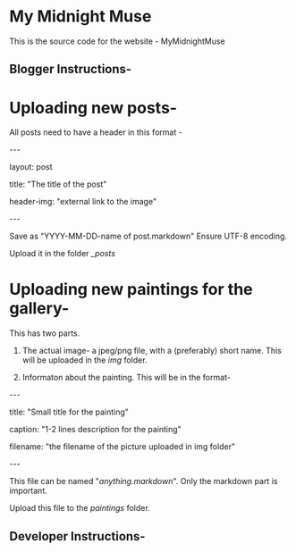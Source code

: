 # My Midnight Muse

This is the source code for the website - MyMidnightMuse

## Blogger Instructions-

# Uploading new posts-
  All posts need to have a header in this format -

  -\--
  
  layout: post
  
  title: "The title of the post"
  
  header-img: "external link to the image"
  
  -\--

  Save as "YYYY-MM-DD-name of post.markdown" Ensure UTF-8 encoding.
  
  Upload it in the folder *_posts*
    
# Uploading new paintings for the gallery-
This has two parts.

1. The actual image- a jpeg/png file, with a (preferably) short name. This will be uploaded in the *img* folder.

2. Informaton about the painting. This will be in the format- 

  \-\-\-
  
  title: "Small title for the painting"
  
  caption: "1-2 lines description for the painting"
  
  filename: "the filename of the picture uploaded in img folder"
  
  -\--
  
  This file can be named "_anything.markdown_". Only the markdown part is important. 
  
  Upload this file to the *paintings* folder.


## Developer Instructions-
    
    
